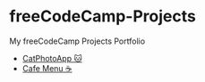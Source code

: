 # freeCodeCamp-Projects
My freeCodeCamp Projects Portfolio
<ul>
<li>
<a href="https://github.com/jennisa1/freeCodeCamp-Projects/tree/main/Cat%20Photo%20Album%20app" onclick="window.open('https://github.com/jennisa1/freeCodeCamp-Projects/tree/main/Cat%20Photo%20Album%20app', '_self'); target="blank">CatPhotoApp 🐱
</li>
<li>
<a href="https://github.com/jennisa1/freeCodeCamp-Projects/tree/main/Cafe%20Menu%20%E2%98%95"
onclick="window.open(https://github.com/jennisa1/freeCodeCamp-Projects/tree/main/Cafe%20Menu%20%E2%98%95", '_self'); target="blank">Cafe Menu ☕ 
</li>
</ul>

